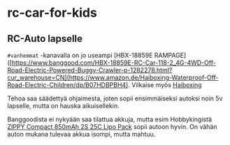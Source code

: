 # rc-car-for-kids

## RC-Auto lapselle

`#vanhemmat` -kanavalla on jo useampi [HBX-18859E RAMPAGE]([https://www.banggood.com/HBX-18859E-RC-Car-118-2_4G-4WD-Off-Road-Electric-Powered-Buggy-Crawler-p-1282278.html?cur_warehouse=CN](https://www.amazon.de/Haiboxing-Waterproof-Off-Road-Electric-Children/dp/B07HDBPBH4). Vilkaise myös [Haiboxing](https://www.amazon.de/-/en/stores/HAIBOXING/page/3762B0D3-B675-4D6E-85D0-A0E2CCABD6C2)

Tehoa saa säädettyä ohjaimesta, joten sopii ensimmäiseksi autoksi noin 5v lapselle, mutta on hauska aikuisellekin.

Banggoodista ei nykyään saa tilattua akkuja, mutta esim Hobbykingistä [ZIPPY Compact 850mAh 2S 25C Lipo Pack](https://hobbyking.com/en_us/zippy-compact-850mah-2s-25c-lipo-pack.html?___store=en_us) sopii autoon hyvin. On vähän auton mukana tulevaa akkua isompi, mutta mahtuu.

